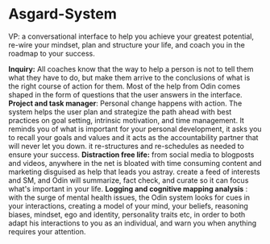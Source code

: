 # Asgard-System
VP: a conversational interface to help you achieve your greatest potential, re-wire your mindset, plan and structure your life, and coach you in the roadmap to your success.

**Inquiry:** All coaches know that the way to help a person is not to tell them what they have to do, but make them arrive to the conclusions of what is the right course of action for them. Most of the help from Odin comes shaped in the form of questions that the user answers in the interface.
**Project and task manager**: Personal change happens with action. The system helps the user plan and strategize the path ahead with best practices on goal setting, intrinsic motivation, and time management. It reminds you of what is important for your personal development, it asks you to recall your goals and values and it acts as the accountability partner that will never let you down. it re-structures and re-schedules as needed to ensure your success.
**Distraction free life:** from social media to blogposts and videos, anywhere in the net is bloated with time consuming content and marketing disguised as help that leads you astray. create a feed of interests and SM, and Odin will summarize, fact check, and curate so it can focus what's important in your life.
**Logging and cognitive mapping analysis** : with the surge of mental health issues, the Odin system looks for cues in your interactions, creating a model of your mind, your beliefs, reasoning biases, mindset, ego and identity, personality traits etc, in order to both adapt his interactions to you as an individual, and warn you when anything requires your attention.
